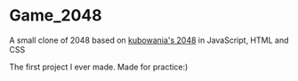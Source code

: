# Game_2048
A small clone of 2048 based on [kubowania's 2048]([https://www.google.com](https://github.com/kubowania/2048)) in JavaScript, HTML and CSS

The first project I ever made.
Made for practice:)
